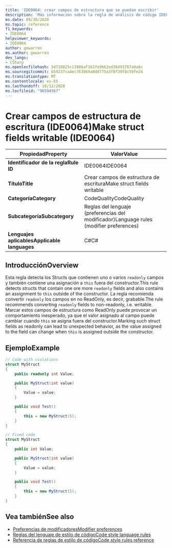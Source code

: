 ```yaml
---
title: 'IDE0064: crear campos de estructura que se puedan escribir'
description: 'Más información sobre la regla de análisis de código IDE0064: crear campos de estructura que se puedan escribir'
ms.date: 09/30/2020
ms.topic: reference
f1_keywords:
- IDE0064
helpviewer_keywords:
- IDE0064
author: gewarren
ms.author: gewarren
dev_langs:
- CSharp
ms.openlocfilehash: 5d710825c13886af1637e9662ed36493767a0a8c
ms.sourcegitcommit: b59237ca4ec763969a0dd775a3f8f39f8c59fe24
ms.translationtype: MT
ms.contentlocale: es-ES
ms.lasthandoff: 10/12/2020
ms.locfileid: "96594567"
---
```

# <a name="make-struct-fields-writable-ide0064"></a><span data-ttu-id="6aba3-103">Crear campos de estructura de escritura (IDE0064)</span><span class="sxs-lookup"><span data-stu-id="6aba3-103">Make struct fields writable (IDE0064)</span></span>

|<span data-ttu-id="6aba3-104">Propiedad</span><span class="sxs-lookup"><span data-stu-id="6aba3-104">Property</span></span>|<span data-ttu-id="6aba3-105">Valor</span><span class="sxs-lookup"><span data-stu-id="6aba3-105">Value</span></span>|
|-|-|
| <span data-ttu-id="6aba3-106">**Identificador de la regla**</span><span class="sxs-lookup"><span data-stu-id="6aba3-106">**Rule ID**</span></span> | <span data-ttu-id="6aba3-107">IDE0064</span><span class="sxs-lookup"><span data-stu-id="6aba3-107">IDE0064</span></span> |
| <span data-ttu-id="6aba3-108">**Título**</span><span class="sxs-lookup"><span data-stu-id="6aba3-108">**Title**</span></span> | <span data-ttu-id="6aba3-109">Crear campos de estructura de escritura</span><span class="sxs-lookup"><span data-stu-id="6aba3-109">Make struct fields writable</span></span> |
| <span data-ttu-id="6aba3-110">**Categoría**</span><span class="sxs-lookup"><span data-stu-id="6aba3-110">**Category**</span></span> | <span data-ttu-id="6aba3-111">CodeQuality</span><span class="sxs-lookup"><span data-stu-id="6aba3-111">CodeQuality</span></span> |
| <span data-ttu-id="6aba3-112">**Subcategoría**</span><span class="sxs-lookup"><span data-stu-id="6aba3-112">**Subcategory**</span></span> | <span data-ttu-id="6aba3-113">Reglas del lenguaje (preferencias del modificador)</span><span class="sxs-lookup"><span data-stu-id="6aba3-113">Language rules (modifier preferences)</span></span> |
| <span data-ttu-id="6aba3-114">**Lenguajes aplicables**</span><span class="sxs-lookup"><span data-stu-id="6aba3-114">**Applicable languages**</span></span> | <span data-ttu-id="6aba3-115">C#</span><span class="sxs-lookup"><span data-stu-id="6aba3-115">C#</span></span> |

## <a name="overview"></a><span data-ttu-id="6aba3-116">Introducción</span><span class="sxs-lookup"><span data-stu-id="6aba3-116">Overview</span></span>

<span data-ttu-id="6aba3-117">Esta regla detecta los Structs que contienen uno o varios `readonly` campos y también contiene una asignación a `this` fuera del constructor.</span><span class="sxs-lookup"><span data-stu-id="6aba3-117">This rule detects structs that contain one ore more `readonly` fields and also contains an assignment to `this` outside of the constructor.</span></span> <span data-ttu-id="6aba3-118">La regla recomienda convertir `readonly` los campos en no ReadOnly, es decir, grabable.</span><span class="sxs-lookup"><span data-stu-id="6aba3-118">The rule recommends converting `readonly` fields to non-readonly, i.e. writable.</span></span> <span data-ttu-id="6aba3-119">Marcar estos campos de estructura como ReadOnly puede provocar un comportamiento inesperado, ya que el valor asignado al campo puede cambiar cuando `this` se asigna fuera del constructor.</span><span class="sxs-lookup"><span data-stu-id="6aba3-119">Marking such struct fields as readonly can lead to unexpected behavior, as the value assigned to the field can change when `this` is assigned outside the constructor.</span></span>

## <a name="example"></a><span data-ttu-id="6aba3-120">Ejemplo</span><span class="sxs-lookup"><span data-stu-id="6aba3-120">Example</span></span>

```csharp
// Code with violations
struct MyStruct
{
    public readonly int Value;

    public MyStruct(int value)
    {
        Value = value;
    }

    public void Test()
    {
        this = new MyStruct(5);
    }
}

// Fixed code
struct MyStruct
{
    public int Value;

    public MyStruct(int value)
    {
        Value = value;
    }

    public void Test()
    {
        this = new MyStruct(5);
    }
}
```

## <a name="see-also"></a><span data-ttu-id="6aba3-121">Vea también</span><span class="sxs-lookup"><span data-stu-id="6aba3-121">See also</span></span>

- [<span data-ttu-id="6aba3-122">Preferencias de modificadores</span><span class="sxs-lookup"><span data-stu-id="6aba3-122">Modifier preferences</span></span>](modifier-preferences.md)
- [<span data-ttu-id="6aba3-123">Reglas del lenguaje de estilo de código</span><span class="sxs-lookup"><span data-stu-id="6aba3-123">Code style language rules</span></span>](language-rules.md)
- [<span data-ttu-id="6aba3-124">Referencia de reglas de estilo de código</span><span class="sxs-lookup"><span data-stu-id="6aba3-124">Code style rules reference</span></span>](index.md)
